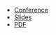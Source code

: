 * [Conference](https://colocatedeventsna2023.sched.com/event/1Ro19/welcome-opening-remarks-program-committee-members-austin-parker-honeycombio-eduardo-silva-calyptia-richard-hartmann-grafana-labs)
* [Slides](https://docs.google.com/presentation/d/1-6iM_A_3yRTQcna2dbG8Y7pyYWriXjMI/)
* [PDF](2023-11-06--ObservabilityDay_Intro.pdf)
